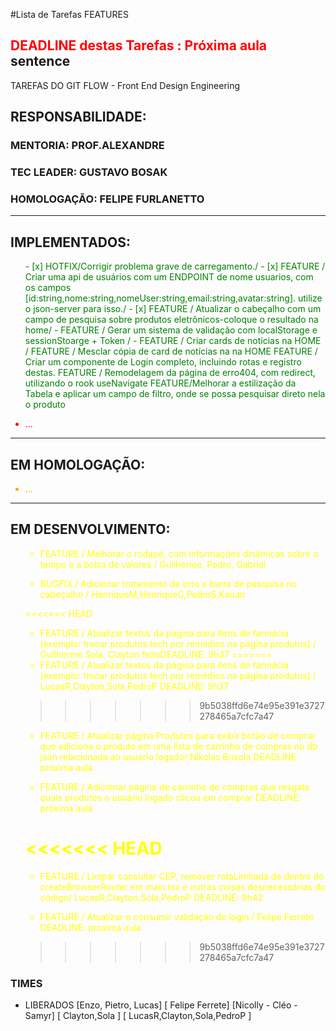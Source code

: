 #Lista de Tarefas FEATURES 
## <span style='color: red;'>DEADLINE destas Tarefas : Próxima aula</span> sentence
TAREFAS DO GIT FLOW - Front End Design Engineering
## RESPONSABILIDADE:
### MENTORIA: PROF.ALEXANDRE
### TEC LEADER: GUSTAVO BOSAK
### HOMOLOGAÇÃO: FELIPE FURLANETTO

---
## IMPLEMENTADOS:
<ul style="color:green">
- [x] HOTFIX/Corrigir problema grave de carregamento./
- [x] FEATURE / Criar uma api de usuários com um ENDPOINT de nome usuarios, com os campos [id:string,nome:string,nomeUser:string,email:string,avatar:string]. utilize o json-server para isso./
- [x] FEATURE / Atualizar o cabeçalho com um campo de pesquisa sobre produtos eletrônicos-coloque o resultado na home/
- FEATURE / Gerar um sistema de validação com localStorage e sessionStoarge + Token /
- FEATURE / Criar cards de notícias na HOME /
 FEATURE / Mesclar cópia de card de notícias na na HOME
 FEATURE / Criar um componente de Login completo, incluindo rotas e registro destas.
 FEATURE / Remodelagem da página de erro404, com redirect, utilizando o rook useNavigate 
 FEATURE/Melhorar a estilização da Tabela e aplicar um campo de filtro, onde se possa pesquisar direto nela o produto
</ul>
<ul style="color:red">
  <li> ... </li>
</ul>

---
## EM HOMOLOGAÇÃO:
<ul style="color:orange">
  <li> ... </li>
</ul>

---
## EM DESENVOLVIMENTO:
<ul style="color:yellow">


- FEATURE / Melhorar o rodapé, com informações dinâmicas sobre o tempo e a bolsa de valores / Guilherme, Pedro, Gabriel


- BUGFIX / Adicionar tratamento de erro a barra de pesquisa no cabeçalho / HenriqueM,HenriqueC,PedroS,Kauan 

<<<<<<< HEAD
- FEATURE / Atualizar textos da página para itens de farmácia (exemplo: trocar produtos tech por remédios na página produtos) / Guilherme Sola, Clayton feito<span style="color=red">DEADLINE: 9h37</span>
=======
- FEATURE / Atualizar textos da página para itens de farmácia (exemplo: trocar produtos tech por remédios na página produtos) / LucasR,Clayton,Sola,PedroP <span style="color=red">DEADLINE: 9h37</span>
>>>>>>> 9b5038ffd6e74e95e391e3727278465a7cfc7a47

- FEATURE / Atualizar página Produtos para exibir botão de comprar que adiciona o produto em uma lista de carrinho de compras no db json relacionada ao usuario logado/ Nikolas Brisola <span style="color=red">DEADLINE: próxima aula</span>

- FEATURE / Adicionar página de carrinho de compras que resgata quais produtos o usuário logado clicou em comprar <span style="color=red">DEADLINE: próxima aula</span>

<<<<<<< HEAD
=======
- FEATURE / Limpar consultar CEP, remover rotaLimitada de dentro do createBrowserRouter em main.tsx e outras coisas desnecessárias do código/ LucasR,Clayton,Sola,PedroP <span style="color=red">DEADLINE: 9h42</span>

- FEATURE / Atualizar e consumir validação de login / Felipe Ferrete <span style="color=red">DEADLINE: proxima aula</span>
>>>>>>> 9b5038ffd6e74e95e391e3727278465a7cfc7a47
</ul>

### TIMES
- LIBERADOS
[Enzo, Pietro, Lucas]
[ Felipe Ferrete]
[Nicolly - Cléo - Samyr]
[ Clayton,Sola ]
[ LucasR,Clayton,Sola,PedroP ]